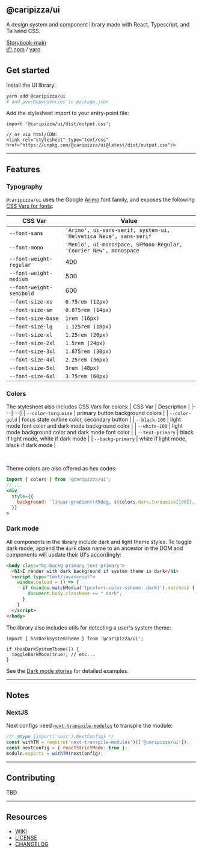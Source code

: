## @caripizza/ui
A design system and component library made with React, Typescript, and Tailwind CSS.

[Storybook-main](https://main--63376424914401d9d4d73e3b.chromatic.com/)\
[📦 npm](https://www.npmjs.com/package/@caripizza/ui) / [yarn](https://yarnpkg.com/package/@caripizza/ui)

## Get started

Install the UI library:
```bash
yarn add @caripizza/ui
# and peerDependencies in package.json
```

Add the stylesheet import to your entry-point file:
```tsx
import '@caripizza/ui/dist/output.css';

// or via html/CDN:
<link rel="stylesheet" type="text/css" href="https://unpkg.com/@caripizza/ui@latest/dist/output.css"/>
```
---
## Features

### Typography
`@caripizza/ui` uses the Google [Arimo](https://fonts.google.com/share?selection.family=Arimo:wght@400;500;600) font family, and exposes the following [CSS Vars for fonts](./src/stories/atoms/Typography.stories.mdx):

| CSS Var | Value |
|---|---|
| `--font-sans` | `'Arimo', ui-sans-serif, system-ui, 'Helvetica Neue', sans-serif` |
| `--font-mono` | `'Menlo', ui-monospace, SFMono-Regular, 'Courier New', monospace` |
| `--font-weight-regular` | 400 |
| `--font-weight-medium` | 500 |
| `--font-weight-semibold` | 600 |
| `--font-size-xs` | `0.75rem (12px)` |
| `--font-size-sm` | `0.875rem (14px)` |
| `--font-size-base` | `1rem (16px)` |
| `--font-size-lg` | `1.125rem (18px)` |
| `--font-size-xl` | `1.25rem (20px)` |
| `--font-size-2xl` | `1.5rem (24px)` |
| `--font-size-3xl` | `1.875rem (30px)` |
| `--font-size-4xl` | `2.25rem (36px)` |
| `--font-size-5xl` | `3rem (48px)` |
| `--font-size-6xl` | `3.75rem (60px)` |

### Colors
The stylesheet also includes CSS Vars for colors:
| CSS Var | Description |
|---|---|
| `--color-turquoise` | primary button background colors |
| `--color-gold` | focus state outline color, secondary button |
| `--black-100` | light mode font color and dark mode background color |
| `--white-100` | light mode background color and dark mode font color |
| `--text-primary` | black if light mode, white if dark mode |
| `--backg-primary` | white if light mode, black if dark mode |

<br/>

Theme colors are also offered as hex codes:
```jsx
import { colors } from '@caripizza/ui';
// ...
<div
  style={{
    background: `linear-gradient(45deg, ${colors.dark.turquoise[100]}, ${colors.dark.gold[50]})`
  }}
>
```

### Dark mode
All components in the library include dark and light theme styles. To toggle dark mode, append the `dark` class name to an ancestor in the DOM and components will update their UI's accordingly:
```html
<body class="bg-backg-primary text-primary">
  <h1>I render with dark background if system theme is dark</h1>
  <script type="text/javascript">
    window.onload = () => {
      if (window.matchMedia('(prefers-color-scheme: dark)').matches) {
        document.body.className += " dark";
      }
    }
  </script>
</body>
```

The library also includes utils for detecting a user's system theme:
```tsx
import { hasDarkSystemTheme } from '@caripizza/ui';

if (hasDarkSystemTheme()) {
  toggleDarkMode(true); // etc...
}
```
See the [Dark mode stories](./src/stories/theme) for detailed examples.

----
## Notes

### NextJS
Next configs need [`next-transpile-modules`](https://www.npmjs.com/package/next-transpile-modules) to transpile the module:
```js
/** @type {import('next').NextConfig} */
const withTM = require('next-transpile-modules')(['@caripizza/ui']);
const nextConfig = { reactStrictMode: true };
module.exports = withTM(nextConfig);
```

----
## Contributing
TBD

----

## Resources
- [WIKI](https://github.com/caripizza/ui/wiki/Resources)
- [LICENSE](./LICENSE.txt)
- [CHANGELOG](./CHANGELOG.md)


